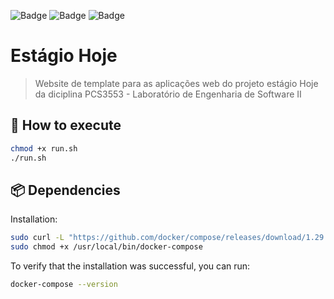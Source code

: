 ![Badge](https://img.shields.io/static/v1?label=react&message=framework&color=blue&style=for-the-badge&logo=REACT)
![Badge](https://img.shields.io/static/v1?label=typescript&message=language&color=red&style=for-the-badge&logo=TYPESCRIPT)
![Badge](https://img.shields.io/static/v1?label=MIT&message=LICENSE&color=yellow&style=for-the-badge)

# Estágio Hoje

> Website de template para as aplicações web do projeto estágio Hoje da diciplina PCS3553 - Laboratório de Engenharia de Software II

## 🚀 How to execute

```sh
chmod +x run.sh
./run.sh
```

## 📦 Dependencies

Installation:

```sh
sudo curl -L "https://github.com/docker/compose/releases/download/1.29.2/docker-compose-$(uname -s)-$(uname -m)" -o /usr/local/bin/docker-compose
sudo chmod +x /usr/local/bin/docker-compose
```

To verify that the installation was successful, you can run:

```sh
docker-compose --version
```